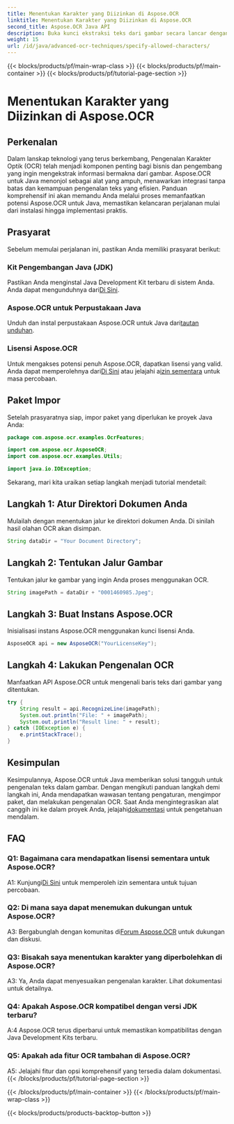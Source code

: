 ```yaml
---
title: Menentukan Karakter yang Diizinkan di Aspose.OCR
linktitle: Menentukan Karakter yang Diizinkan di Aspose.OCR
second_title: Aspose.OCR Java API
description: Buka kunci ekstraksi teks dari gambar secara lancar dengan Aspose.OCR untuk Java. Ikuti panduan langkah demi langkah kami untuk integrasi yang efisien.
weight: 15
url: /id/java/advanced-ocr-techniques/specify-allowed-characters/
---
```


{{< blocks/products/pf/main-wrap-class >}}
{{< blocks/products/pf/main-container >}}
{{< blocks/products/pf/tutorial-page-section >}}

# Menentukan Karakter yang Diizinkan di Aspose.OCR

## Perkenalan

Dalam lanskap teknologi yang terus berkembang, Pengenalan Karakter Optik (OCR) telah menjadi komponen penting bagi bisnis dan pengembang yang ingin mengekstrak informasi bermakna dari gambar. Aspose.OCR untuk Java menonjol sebagai alat yang ampuh, menawarkan integrasi tanpa batas dan kemampuan pengenalan teks yang efisien. Panduan komprehensif ini akan memandu Anda melalui proses memanfaatkan potensi Aspose.OCR untuk Java, memastikan kelancaran perjalanan mulai dari instalasi hingga implementasi praktis.

## Prasyarat

Sebelum memulai perjalanan ini, pastikan Anda memiliki prasyarat berikut:

### Kit Pengembangan Java (JDK)

 Pastikan Anda menginstal Java Development Kit terbaru di sistem Anda. Anda dapat mengunduhnya dari[Di Sini](https://www.oracle.com/java/technologies/javase-downloads.html).

### Aspose.OCR untuk Perpustakaan Java

 Unduh dan instal perpustakaan Aspose.OCR untuk Java dari[tautan unduhan](https://releases.aspose.com/ocr/java/).

### Lisensi Aspose.OCR

 Untuk mengakses potensi penuh Aspose.OCR, dapatkan lisensi yang valid. Anda dapat memperolehnya dari[Di Sini](https://purchase.aspose.com/buy) atau jelajahi a[izin sementara](https://purchase.aspose.com/temporary-license/) untuk masa percobaan.

## Paket Impor

Setelah prasyaratnya siap, impor paket yang diperlukan ke proyek Java Anda:

```java
package com.aspose.ocr.examples.OcrFeatures;

import com.aspose.ocr.AsposeOCR;
import com.aspose.ocr.examples.Utils;

import java.io.IOException;
```

Sekarang, mari kita uraikan setiap langkah menjadi tutorial mendetail:

## Langkah 1: Atur Direktori Dokumen Anda

Mulailah dengan menentukan jalur ke direktori dokumen Anda. Di sinilah hasil olahan OCR akan disimpan.

```java
String dataDir = "Your Document Directory";
```

## Langkah 2: Tentukan Jalur Gambar

Tentukan jalur ke gambar yang ingin Anda proses menggunakan OCR.

```java
String imagePath = dataDir + "0001460985.Jpeg";
```

## Langkah 3: Buat Instans Aspose.OCR

Inisialisasi instans Aspose.OCR menggunakan kunci lisensi Anda.

```java
AsposeOCR api = new AsposeOCR("YourLicenseKey");
```

## Langkah 4: Lakukan Pengenalan OCR

Manfaatkan API Aspose.OCR untuk mengenali baris teks dari gambar yang ditentukan.

```java
try {
    String result = api.RecognizeLine(imagePath);
    System.out.println("File: " + imagePath);
    System.out.println("Result line: " + result);
} catch (IOException e) {
    e.printStackTrace();
}
```

## Kesimpulan

 Kesimpulannya, Aspose.OCR untuk Java memberikan solusi tangguh untuk pengenalan teks dalam gambar. Dengan mengikuti panduan langkah demi langkah ini, Anda mendapatkan wawasan tentang pengaturan, mengimpor paket, dan melakukan pengenalan OCR. Saat Anda mengintegrasikan alat canggih ini ke dalam proyek Anda, jelajahi[dokumentasi](https://reference.aspose.com/ocr/java/) untuk pengetahuan mendalam.

## FAQ

### Q1: Bagaimana cara mendapatkan lisensi sementara untuk Aspose.OCR?

 A1: Kunjungi[Di Sini](https://purchase.aspose.com/temporary-license/) untuk memperoleh izin sementara untuk tujuan percobaan.

### Q2: Di mana saya dapat menemukan dukungan untuk Aspose.OCR?

 A3: Bergabunglah dengan komunitas di[Forum Aspose.OCR](https://forum.aspose.com/c/ocr/16) untuk dukungan dan diskusi.

### Q3: Bisakah saya menentukan karakter yang diperbolehkan di Aspose.OCR?

A3: Ya, Anda dapat menyesuaikan pengenalan karakter. Lihat dokumentasi untuk detailnya.

### Q4: Apakah Aspose.OCR kompatibel dengan versi JDK terbaru?

A:4 Aspose.OCR terus diperbarui untuk memastikan kompatibilitas dengan Java Development Kits terbaru.

### Q5: Apakah ada fitur OCR tambahan di Aspose.OCR?

A5: Jelajahi fitur dan opsi komprehensif yang tersedia dalam dokumentasi.
{{< /blocks/products/pf/tutorial-page-section >}}

{{< /blocks/products/pf/main-container >}}
{{< /blocks/products/pf/main-wrap-class >}}

{{< blocks/products/products-backtop-button >}}
